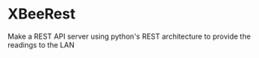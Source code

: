 XBeeRest
========

Make a REST API server using python's REST architecture to provide the readings to the LAN
